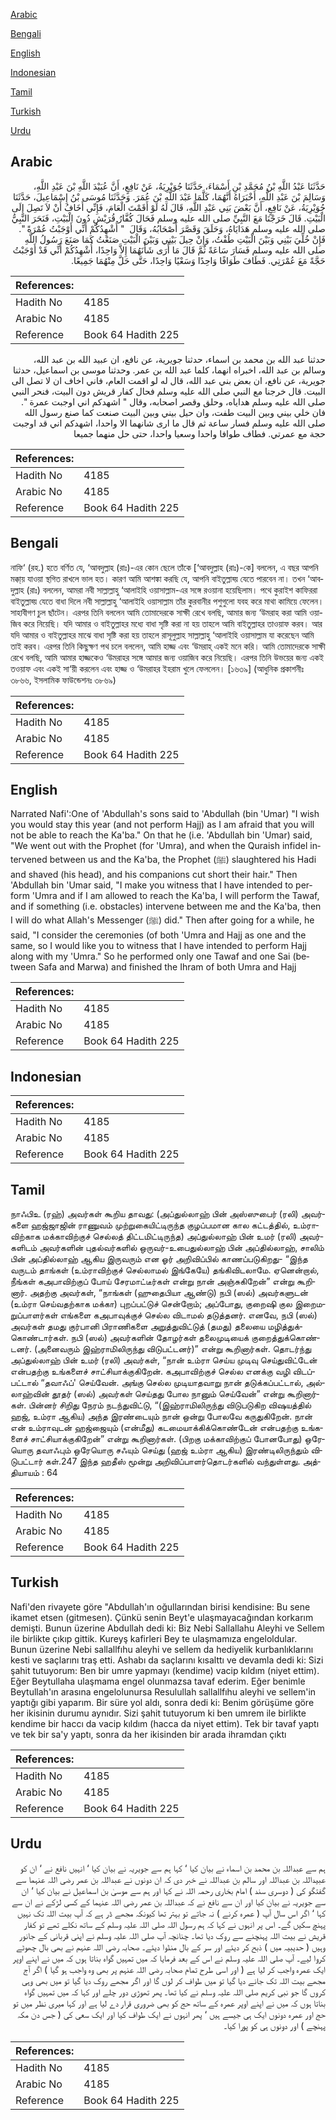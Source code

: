 [Arabic](#arabic)

[Bengali](#bengali)

[English](#english)

[Indonesian](#indonesian)

[Tamil](#tamil)

[Turkish](#turkish)

[Urdu](#urdu)

## Arabic


<div dir="rtl" lang="ar" style={{fontSize:'larger',backgroundColor:'#f8f9fa',padding:20}}>
حَدَّثَنَا عَبْدُ اللَّهِ بْنُ مُحَمَّدِ بْنِ أَسْمَاءَ، حَدَّثَنَا جُوَيْرِيَةُ، عَنْ نَافِعٍ، أَنَّ عُبَيْدَ اللَّهِ بْنَ عَبْدِ اللَّهِ، وَسَالِمَ بْنَ عَبْدِ اللَّهِ، أَخْبَرَاهُ أَنَّهُمَا، كَلَّمَا عَبْدَ اللَّهِ بْنَ عُمَرَ‏.‏ وَحَدَّثَنَا مُوسَى بْنُ إِسْمَاعِيلَ، حَدَّثَنَا جُوَيْرِيَةُ، عَنْ نَافِعٍ، أَنَّ بَعْضَ بَنِي عَبْدِ اللَّهِ، قَالَ لَهُ لَوْ أَقَمْتَ الْعَامَ، فَإِنِّي أَخَافُ أَنْ لاَ تَصِلَ إِلَى الْبَيْتِ‏.‏ قَالَ خَرَجْنَا مَعَ النَّبِيِّ صلى الله عليه وسلم فَحَالَ كُفَّارُ قُرَيْشٍ دُونَ الْبَيْتِ، فَنَحَرَ النَّبِيُّ صلى الله عليه وسلم هَدَايَاهُ، وَحَلَقَ وَقَصَّرَ أَصْحَابُهُ، وَقَالَ ‏ "‏ أُشْهِدُكُمْ أَنِّي أَوْجَبْتُ عُمْرَةً ‏"‏‏.‏ فَإِنْ خُلِّيَ بَيْنِي وَبَيْنَ الْبَيْتِ طُفْتُ، وَإِنْ حِيلَ بَيْنِي وَبَيْنَ الْبَيْتِ صَنَعْتُ كَمَا صَنَعَ رَسُولُ اللَّهِ صلى الله عليه وسلم فَسَارَ سَاعَةً ثُمَّ قَالَ مَا أُرَى شَأْنَهُمَا إِلاَّ وَاحِدًا، أُشْهِدُكُمْ أَنِّي قَدْ أَوْجَبْتُ حَجَّةً مَعَ عُمْرَتِي‏.‏ فَطَافَ طَوَافًا وَاحِدًا وَسَعْيًا وَاحِدًا، حَتَّى حَلَّ مِنْهُمَا جَمِيعًا‏.‏
</div>
<div style={{backgroundColor:'#f8f9fa',padding:20, marginBottom: 10}}><table> <thead> <tr> <th>References:</th> <th></th> </tr> </thead> <tbody><tr><td>Hadith No</td><td>4185</td></tr><tr><td>Arabic No</td><td>4185</td></tr><tr><td>Reference</td><td>Book 64 Hadith 225</td></tr></tbody></table></div>


<div dir="rtl" lang="ar" style={{fontSize:'larger',backgroundColor:'#f8f9fa',padding:20}}>
حدثنا عبد الله بن محمد بن اسماء، حدثنا جويرية، عن نافع، ان عبيد الله بن عبد الله، وسالم بن عبد الله، اخبراه انهما، كلما عبد الله بن عمر. وحدثنا موسى بن اسماعيل، حدثنا جويرية، عن نافع، ان بعض بني عبد الله، قال له لو اقمت العام، فاني اخاف ان لا تصل الى البيت. قال خرجنا مع النبي صلى الله عليه وسلم فحال كفار قريش دون البيت، فنحر النبي صلى الله عليه وسلم هداياه، وحلق وقصر اصحابه، وقال " اشهدكم اني اوجبت عمرة ". فان خلي بيني وبين البيت طفت، وان حيل بيني وبين البيت صنعت كما صنع رسول الله صلى الله عليه وسلم فسار ساعة ثم قال ما ارى شانهما الا واحدا، اشهدكم اني قد اوجبت حجة مع عمرتي. فطاف طوافا واحدا وسعيا واحدا، حتى حل منهما جميعا
</div>
<div style={{backgroundColor:'#f8f9fa',padding:20, marginBottom: 10}}><table> <thead> <tr> <th>References:</th> <th></th> </tr> </thead> <tbody><tr><td>Hadith No</td><td>4185</td></tr><tr><td>Arabic No</td><td>4185</td></tr><tr><td>Reference</td><td>Book 64 Hadith 225</td></tr></tbody></table></div>

## Bengali


<div dir="ltr" lang="bn" style={{fontSize:'larger',backgroundColor:'#f8f9fa',padding:20}}>
নাফি‘ (রহ.) হতে বর্ণিত যে, ‘আবদুল্লাহ (রাঃ)-এর কোন ছেলে তাঁকে [‘আবদুল্লাহ (রাঃ)-কে] বললেন, এ বছর আপনি মক্কা্য় যাওয়া স্থগিত রাখলে ভাল হত। কারণ আমি আশঙ্কা করছি যে, আপনি বাইতুল্লাহ্য় যেতে পারবেন না। তখন ‘আবদুল্লাহ (রাঃ) বললেন, আমরা নবী সাল্লাল্লাহু ‘আলাইহি ওয়াসাল্লাম-এর সঙ্গে রওয়ানা হয়েছিলাম। পথে কুরাইশ কাফিররা বাইতুল্লাহ্য় যেতে বাধা দিলে নবী সাল্লাল্লাহু ‘আলাইহি ওয়াসাল্লাম তাঁর কুরবানীর পশুগুলো যবহ করে মাথা কামিয়ে ফেলেন। সাহাবীগণ চুল ছাঁটেন। এরপর তিনি বললেন আমি তোমাদেরকে সাক্ষী রেখে বলছি, আমার জন্য ‘উমরাহ করা আমি ওয়াজিব করে নিয়েছি। যদি আমার ও বাইতুল্লাহর মধ্যে বাধা সৃষ্টি করা না হয় তাহলে আমি বাইতুল্লাহর তাওয়াফ করব। আর যদি আমার ও বাইতুল্লাহর মাঝে বাধা সৃষ্টি করা হয় তাহলে রাসূলুল্লাহ সাল্লাল্লাহু ‘আলাইহি ওয়াসাল্লাম যা করেছেন আমি তাই করব। এরপর তিনি কিছুক্ষণ পথ চলে বললেন, আমি হাজ্জ এবং ‘উমরাহ্ একই মনে করি। আমি তোমাদেরকে সাক্ষী রেখে বলছি, আমি আমার হাজ্জকেও ‘উমরাহর সঙ্গে আমার জন্য ওয়াজিব করে নিয়েছি। এরপর তিনি উভয়ের জন্য একই তওয়াফ এবং একই সা‘য়ী করলেন এবং হাজ্জ ও ‘উমরাহর ইহরাম খুলে ফেললেন। [১৬৩৯] (আধুনিক প্রকাশনীঃ ৩৮৬৬, ইসলামিক ফাউন্ডেশনঃ ৩৮৬৯)
</div>
<div style={{backgroundColor:'#f8f9fa',padding:20, marginBottom: 10}}><table> <thead> <tr> <th>References:</th> <th></th> </tr> </thead> <tbody><tr><td>Hadith No</td><td>4185</td></tr><tr><td>Arabic No</td><td>4185</td></tr><tr><td>Reference</td><td>Book 64 Hadith 225</td></tr></tbody></table></div>

## English


<div dir="ltr" lang="en" style={{fontSize:'larger',backgroundColor:'#f8f9fa',padding:20}}>
Narrated Nafi':One of 'Abdullah's sons said to 'Abdullah (bin 'Umar) "I wish you would stay this year (and not perform Hajj) as I am afraid that you will not be able to reach the Ka'ba." On that he (i.e. 'Abdullah bin 'Umar) said, "We went out with the Prophet (for 'Umra), and when the Quraish infidel intervened between us and the Ka'ba, the Prophet (ﷺ) slaughtered his Hadi and shaved (his head), and his companions cut short their hair." Then 'Abdullah bin 'Umar said, "I make you witness that I have intended to perform 'Umra and if I am allowed to reach the Ka'ba, I will perform the Tawaf, and if something (i.e. obstacles) intervene between me and the Ka'ba, then I will do what Allah's Messenger (ﷺ) did." Then after going for a while, he said, "I consider the ceremonies (of both 'Umra and Hajj as one and the same, so I would like you to witness that I have intended to perform Hajj along with my 'Umra." So he performed only one Tawaf and one Sai (between Safa and Marwa) and finished the Ihram of both Umra and Hajj
</div>
<div style={{backgroundColor:'#f8f9fa',padding:20, marginBottom: 10}}><table> <thead> <tr> <th>References:</th> <th></th> </tr> </thead> <tbody><tr><td>Hadith No</td><td>4185</td></tr><tr><td>Arabic No</td><td>4185</td></tr><tr><td>Reference</td><td>Book 64 Hadith 225</td></tr></tbody></table></div>

## Indonesian


<div dir="ltr" lang="id" style={{fontSize:'larger',backgroundColor:'#f8f9fa',padding:20}}>

</div>
<div style={{backgroundColor:'#f8f9fa',padding:20, marginBottom: 10}}><table> <thead> <tr> <th>References:</th> <th></th> </tr> </thead> <tbody><tr><td>Hadith No</td><td>4185</td></tr><tr><td>Arabic No</td><td>4185</td></tr><tr><td>Reference</td><td>Book 64 Hadith 225</td></tr></tbody></table></div>

## Tamil


<div dir="ltr" lang="ta" style={{fontSize:'larger',backgroundColor:'#f8f9fa',padding:20}}>
நாஃபிஉ (ரஹ்) அவர்கள் கூறிய தாவது: (அப்துல்லாஹ் பின் அஸ்ஸுபைர் (ரலி) அவர்களை ஹஜ்ஜாஜின் ராணுவம் முற்றுகையிட்டிருந்த குழப்பமான கால கட்டத்தில், உம்ராவிற்காக மக்காவிற்குச் செல்லத் திட்டமிட்டிருந்த) அப்துல்லாஹ் பின் உமர் (ரலி) அவர்களிடம் அவர்களின் புதல்வர்களில் ஒருவர்-உபைதுல்லாஹ் பின் அப்தில்லாஹ், சாலிம் பின் அப்தில்லாஹ் ஆகிய இருவரும் என ஓர் அறிவிப்பில் காணப்படுகிறது- “இந்த வருடம் தாங்கள் (உம்ராவிற்குச் செல்லாமல் இங்கேயே) தங்கிவிடலாமே. ஏனென்றால், நீங்கள் கஅபாவிற்குப் போய் சேரமாட்டீர்கள் என்று நான் அஞ்சுகிறேன்” என்று கூறினார். அதற்கு அவர்கள், “நாங்கள் (ஹுதைபியா ஆண்டு) நபி (ஸல்) அவர்களுடன் (உம்ரா செய்வதற்காக மக்கா) புறப்பட்டுச் சென்றோம்; அப்போது, குறைஷி குல இறைமறுப்பாளர்கள் எங்களை கஅபாவுக்குச் செல்ல விடாமல் தடுத்தனர். எனவே, நபி (ஸல்) அவர்கள் தமது குர்பானி பிராணிகளை அறுத்துவிட்டுத் (தமது) தலையை மழித்துக்கொண்டார்கள். நபி (ஸல்) அவர்களின் தோழர்கள் தலைமுடியைக் குறைத்துக்கொண்டனர். (அனைவரும் இஹ்ராமிலிருந்து விடுபட்டனர்)” என்று கூறினார்கள். தொடர்ந்து அப்துல்லாஹ் பின் உமர் (ரலி) அவர்கள், “நான் உம்ரா செய்ய முடிவு செய்துவிட்டேன் என்பதற்கு உங்களைச் சாட்சியாக்குகிறேன். கஅபாவிற்குச் செல்ல எனக்கு வழி விடப்பட்டால் “தவாஃப்' செய்வேன். அங்கு செல்ல முடியாதவாறு நான் தடுக்கப்பட்டால், அல்லாஹ்வின் தூதர் (ஸல்) அவர்கள் செய்தது போல நானும் செய்வேன்” என்று கூறினார்கள். பின்னர் சிறிது நேரம் நடந்துவிட்டு, “(இஹ்ராமிலிருந்து விடுபடுகிற விஷயத்தில் ஹஜ், உம்ரா ஆகிய) அந்த இரண்டையும் நான் ஒன்று போலவே கருதுகிறேன். நான் என் உம்ராவுடன் ஹஜ்ஜையும் (என்மீது) கடமையாக்கிக்கொண்டேன் என்பதற்கு உங்களைச் சாட்சியாக்குகிறேன்” என்று கூறினார்கள். (பிறகு மக்காவிற்குப் போனபோது) ஒரேயொரு தவாஃபும் ஒரேயொரு சஃயும் செய்து (ஹஜ் உம்ரா ஆகிய) இரண்டிலிருந்தும் விடுபட்டார் கள்.247 இந்த ஹதீஸ் மூன்று அறிவிப்பாளர்தொடர்களில் வந்துள்ளது. அத்தியாயம் : 64
</div>
<div style={{backgroundColor:'#f8f9fa',padding:20, marginBottom: 10}}><table> <thead> <tr> <th>References:</th> <th></th> </tr> </thead> <tbody><tr><td>Hadith No</td><td>4185</td></tr><tr><td>Arabic No</td><td>4185</td></tr><tr><td>Reference</td><td>Book 64 Hadith 225</td></tr></tbody></table></div>

## Turkish


<div dir="ltr" lang="tr" style={{fontSize:'larger',backgroundColor:'#f8f9fa',padding:20}}>
Nafi'den rivayete göre "Abdullah'ın oğullarından birisi kendisine: Bu sene ikamet etsen (gitmesen). Çünkü senin Beyt'e ulaşmayacağından korkarım demişti. Bunun üzerine Abdullah dedi ki: Biz Nebi Sallallahu Aleyhi ve Sellem ile birlikte çıkıp gittik. Kureyş kafirleri Bey te ulaşmamıza engeloldular. Bunun üzerine Nebi sallallfıhu aleyhi ve sellem da hediyelik kurbanlıklarını kesti ve saçlarını traş etti. Ashabı da saçlarını kısalttı ve devamla dedi ki: Sizi şahit tutuyorum: Ben bir umre yapmayı (kendime) vacip kıldım (niyet ettim). Eğer Beytullaha ulaşmama engel olunmazsa tavaf ederim. Eğer benimle Beytullah'ın arasına engelolunursa Resulullah sallallfıhu aleyhi ve sellem'in yaptığı gibi yaparım. Bir süre yol aldı, sonra dedi ki: Benim görüşüme göre her ikisinin durumu aynıdır. Sizi şahit tutuyorum ki ben umrem ile birlikte kendime bir haccı da vacip kıldım (hacca da niyet ettim). Tek bir tavaf yaptı ve tek bir sa'y yaptı, sonra da her ikisinden bir arada ihramdan çıktı
</div>
<div style={{backgroundColor:'#f8f9fa',padding:20, marginBottom: 10}}><table> <thead> <tr> <th>References:</th> <th></th> </tr> </thead> <tbody><tr><td>Hadith No</td><td>4185</td></tr><tr><td>Arabic No</td><td>4185</td></tr><tr><td>Reference</td><td>Book 64 Hadith 225</td></tr></tbody></table></div>

## Urdu


<div dir="rtl" lang="ur" style={{fontSize:'larger',backgroundColor:'#f8f9fa',padding:20}}>
ہم سے عبداللہ بن محمد بن اسماء نے بیان کیا ‘ کہا ہم سے جویریہ نے بیان کیا ‘ انہیں نافع نے ‘ ان کو عبیداللہ بن عبداللہ اور سالم بن عبداللہ نے خبر دی کہ ان دونوں نے عبداللہ بن عمر رضی اللہ عنہما سے گفتگو کی ( دوسری سند ) امام بخاری رحمہ اللہ نے کہا اور ہم سے موسیٰ بن اسماعیل نے بیان کیا ‘ ان سے جویریہ نے بیان کیا اور ان سے نافع نے کہ عبداللہ بن عمر رضی اللہ عنہما کے کسی لڑکے نے ان سے کہا ‘ اگر اس سال آپ ( عمرہ کرنے ) نہ جاتے تو بہتر تھا کیونکہ مجھے ڈر ہے کہ آپ بیت اللہ تک نہیں پہنچ سکیں گے۔ اس پر انہوں نے کہا کہ ہم رسول اللہ صلی اللہ علیہ وسلم کے ساتھ نکلے تھے تو کفار قریش نے بیت اللہ پہنچنے سے روک دیا تھا۔ چنانچہ آپ صلی اللہ علیہ وسلم نے اپنی قربانی کے جانور وہیں ( حدیبیہ میں ) ذبح کر دیئے اور سر کے بال منڈوا دیئے۔ صحابہ رضی اللہ عنہم نے بھی بال چھوٹے کروا لیے۔ آپ صلی اللہ علیہ وسلم نے اس کے بعد فرمایا کہ میں تمہیں گواہ بناتا ہوں کہ میں نے اپنے اوپر ایک عمرہ واجب کر لیا ہے ( اور اسی طرح تمام صحابہ رضی اللہ عنہم پر بھی وہ واجب ہو گیا ) اگر آج مجھے بیت اللہ تک جانے دیا گیا تو میں طواف کر لوں گا اور اگر مجھے روک دیا گیا تو میں بھی وہی کروں گا جو نبی کریم صلی اللہ علیہ وسلم نے کیا تھا۔ پھر تھوڑی دور چلے اور کہا کہ میں تمہیں گواہ بناتا ہوں کہ میں نے اپنے اوپر عمرہ کے ساتھ حج کو بھی ضروری قرار دے لیا ہے اور کہا میری نظر میں تو حج اور عمرہ دونوں ایک ہی جیسے ہیں ‘ پھر انہوں نے ایک طواف کیا اور ایک سعی کی ( جس دن مکہ پہنچے ) اور دونوں ہی کو پورا کیا۔
</div>
<div style={{backgroundColor:'#f8f9fa',padding:20, marginBottom: 10}}><table> <thead> <tr> <th>References:</th> <th></th> </tr> </thead> <tbody><tr><td>Hadith No</td><td>4185</td></tr><tr><td>Arabic No</td><td>4185</td></tr><tr><td>Reference</td><td>Book 64 Hadith 225</td></tr></tbody></table></div>